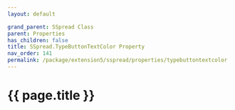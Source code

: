 ```yaml
---
layout: default

grand_parent: SSpread Class
parent: Properties
has_children: false
title: SSpread.TypeButtonTextColor Property
nav_order: 141
permalink: /package/extension5/sspread/properties/typebuttontextcolor
---
```

# {{ page.title }}